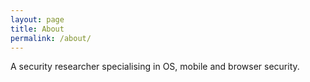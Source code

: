 ```yaml
---
layout: page
title: About
permalink: /about/
---
```


A security researcher specialising in OS, mobile and browser security. 




